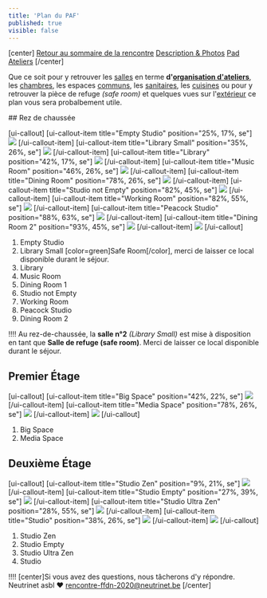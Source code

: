```yaml
---
title: 'Plan du PAF'
published: true
visible: false
---
```


[center]
[Retour au sommaire de la rencontre](/rencontre-ffdn-2020?classes=btn,btn-primary) [Description & Photos](/rencontre-ffdn-2020/paf/lieu?classes=btn,btn-error) [Pad Ateliers](https://pads.ffdn.org/p/ag2020-activites-yee622v?classes=btn,btn-error)
[/center]

Que ce soit pour y retrouver les [salles](/rencontre-ffdn-2020/paf/lieu/salles) en terme **d'[organisation d'ateliers](/rencontre-ffdn-2020/ateliers)**, les [chambres](/rencontre-ffdn-2020/paf/lieu/chambres), les espaces [communs](/rencontre-ffdn-2020/paf/lieu/communs), les [sanitaires](/rencontre-ffdn-2020/paf/lieu/sanitaires), les [cuisines](/rencontre-ffdn-2020/paf/lieu/cuisines) ou pour y retrouver la pièce de refuge *(safe room)* et quelques vues sur l'[extérieur](/rencontre-ffdn-2020/paf/lieu/dehors) ce plan vous sera probalbement utile.

## Rez de chaussée

[ui-callout]
[ui-callout-item title="Empty Studio" position="25%, 17%, se"]
![](/rencontre-ffdn-2020/paf/lieu/salles/IMG_20200718_204947.jpg)
[/ui-callout-item]
[ui-callout-item title="Library Small" position="35%, 26%, se"]
![](/rencontre-ffdn-2020/paf/lieu/salles/IMG_20200718_204828.jpg)
[/ui-callout-item]
[ui-callout-item title="Library" position="42%, 17%, se"]
![](/rencontre-ffdn-2020/paf/lieu/salles/IMG_20200718_204645.jpg)
[/ui-callout-item]
[ui-callout-item title="Music Room" position="46%, 26%, se"]
![](/rencontre-ffdn-2020/paf/lieu/salles/IMG_20200719_123614.jpg)
[/ui-callout-item]
[ui-callout-item title="Dining Room" position="78%, 26%, se"]
![](/rencontre-ffdn-2020/paf/lieu/salles/IMG_20200718_193345.jpg)
[/ui-callout-item]
[ui-callout-item title="Studio not Empty" position="82%, 45%, se"]
![](/rencontre-ffdn-2020/paf/lieu/salles/IMG_20200718_180800.jpg)
[/ui-callout-item]
[ui-callout-item title="Working Room" position="82%, 55%, se"]
![](/rencontre-ffdn-2020/paf/lieu/salles/IMG_20200718_180712.jpg)
[/ui-callout-item]
[ui-callout-item title="Peacock Studio" position="88%, 63%, se"]
![](/rencontre-ffdn-2020/paf/lieu/salles/IMG_20200718_180622.jpg)
[/ui-callout-item]
[ui-callout-item title="Dining Room 2" position="93%, 45%, se"]
![](/rencontre-ffdn-2020/paf/lieu/salles/IMG_20200718_180436.jpg)
[/ui-callout-item]
![](/rencontre-ffdn-2020/paf/lieu/0_Rez.png)
[/ui-callout]

1. Empty Studio
2. Library Small [color=green]Safe Room[/color], merci de laisser ce local disponible durant le séjour.
3. Library
4. Music Room
5. Dining Room 1
6. Studio not Empty
7. Working Room
8. Peacock Studio
9. Dining Room 2

!!!! Au rez-de-chaussée, la **salle n°2** *(Library Small)* est mise à disposition en tant que **Salle de refuge (safe room)**.  Merci de laisser ce local disponible durant le séjour.

## Premier Étage

[ui-callout]
[ui-callout-item title="Big Space" position="42%, 22%, se"]
![](/rencontre-ffdn-2020/paf/lieu/salles/IMG_20200718_184955.jpg)
[/ui-callout-item]
[ui-callout-item title="Media Space" position="78%, 26%, se"]
![](/rencontre-ffdn-2020/paf/lieu/salles/IMG_20200718_184049.jpg)
[/ui-callout-item]
![](/rencontre-ffdn-2020/paf/lieu/1_Premier.png)
[/ui-callout]

1. Big Space
2. Media Space

## Deuxième Étage

[ui-callout]
[ui-callout-item title="Studio Zen" position="9%, 21%, se"]
![](/rencontre-ffdn-2020/paf/lieu/salles/IMG_20200718_185853.jpg)
[/ui-callout-item]
[ui-callout-item title="Studio Empty" position="27%, 39%, se"]
![](/rencontre-ffdn-2020/paf/lieu/salles/IMG_20200719_124111.jpg)
[/ui-callout-item]
[ui-callout-item title="Studio Ultra Zen" position="28%, 55%, se"]
![](/rencontre-ffdn-2020/paf/lieu/salles/IMG_20200719_124426.jpg)
[/ui-callout-item]
[ui-callout-item title="Studio" position="38%, 26%, se"]
![](/rencontre-ffdn-2020/paf/lieu/salles/IMG_20200718_190252.jpg)
[/ui-callout-item]
![](/rencontre-ffdn-2020/paf/lieu/2_Second.png)
[/ui-callout]

1. Studio Zen
2. Studio Empty
3. Studio Ultra Zen
4. Studio

!!!! [center]Si vous avez des questions, nous tâcherons d'y répondre.</br>Neutrinet asbl ♥ <a href="mailto:rencontre-ffdn-2020@neutrinet.be?subject=[AGFFDN2020] Les ateliers&body=Étant passé par la page des ateliers, j'ai l'une ou l'autre question remarque ou commentaire.%0D%0A%0D%0A%0D%0A">rencontre-ffdn-2020@neutrinet.be</a> [/center]